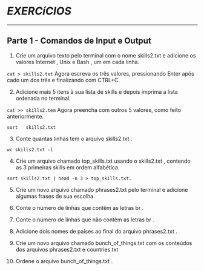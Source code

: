 # *EXERCíCIOS*

----

## **Parte 1 - Comandos de Input e Output**

1. Crie um arquivo texto pelo terminal com o nome skills2.txt e adicione os valores Internet , Unix e Bash , um em cada linha.

`cat > skills2.txt` Agora escreva os três valores, pressionando Enter após cado um dos três e finalizando com CTRL+C.

2. Adicione mais 5 itens à sua lista de skills e depois imprima a lista ordenada no terminal.

`cat >> skills2.tem` Agora preencha com outros 5 valores, como feito anteriormente.

`sort	skills2.txt`

3. Conte quantas linhas tem o arquivo skills2.txt .

`wc skills2.txt -l`

4. Crie um arquivo chamado top_skills.txt usando o skills2.txt , contendo as 3 primeiras skills em ordem alfabética.

`sort skills2.txt | head -n 3 > top_skills.txt.`

5. Crie um novo arquivo chamado phrases2.txt pelo terminal e adicione algumas frases de sua escolha.

6. Conte o número de linhas que contêm as letras br .

7. Conte o número de linhas que não contêm as letras br .

8. Adicione dois nomes de países ao final do arquivo phrases2.txt .

9. Crie um novo arquivo chamado bunch_of_things.txt com os conteúdos dos arquivos phrases2.txt e countries.txt

10. Ordene o arquivo bunch_of_things.txt .